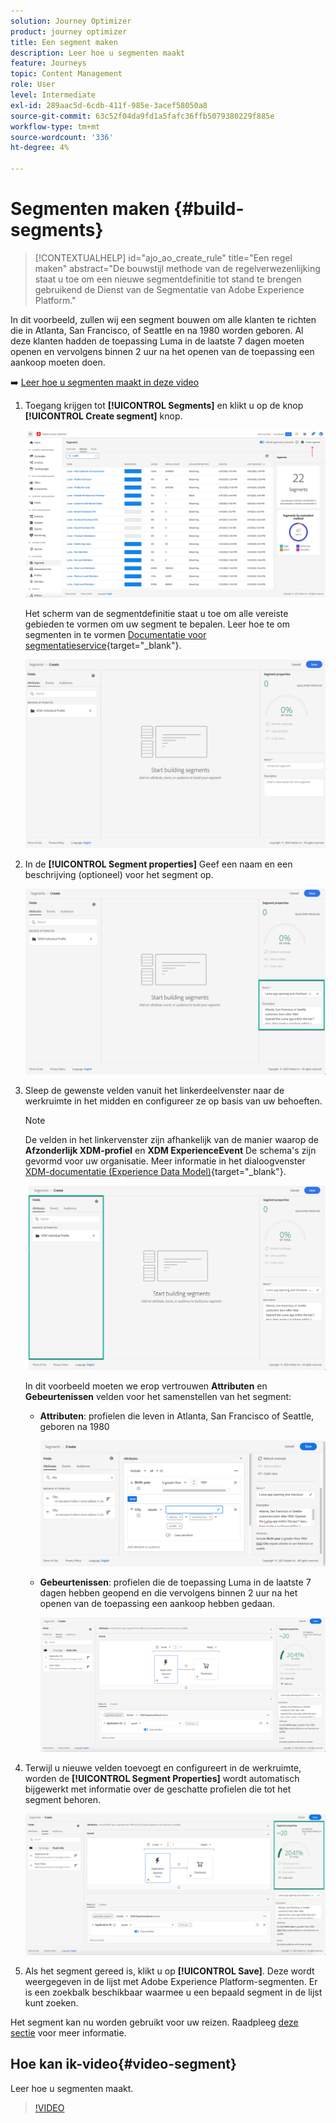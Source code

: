 ```yaml
---
solution: Journey Optimizer
product: journey optimizer
title: Een segment maken
description: Leer hoe u segmenten maakt
feature: Journeys
topic: Content Management
role: User
level: Intermediate
exl-id: 289aac5d-6cdb-411f-985e-3acef58050a8
source-git-commit: 63c52f04da9fd1a5fafc36ffb5079380229f885e
workflow-type: tm+mt
source-wordcount: '336'
ht-degree: 4%

---
```


# Segmenten maken {#build-segments}

>[!CONTEXTUALHELP]
>id="ajo_ao_create_rule"
>title="Een regel maken"
>abstract="De bouwstijl methode van de regelverwezenlijking staat u toe om een nieuwe segmentdefinitie tot stand te brengen gebruikend de Dienst van de Segmentatie van Adobe Experience Platform."

In dit voorbeeld, zullen wij een segment bouwen om alle klanten te richten die in Atlanta, San Francisco, of Seattle en na 1980 worden geboren. Al deze klanten hadden de toepassing Luma in de laatste 7 dagen moeten openen en vervolgens binnen 2 uur na het openen van de toepassing een aankoop moeten doen.

➡️ [Leer hoe u segmenten maakt in deze video](#video-segment)

1. Toegang krijgen tot **[!UICONTROL Segments]** en klikt u op de knop **[!UICONTROL Create segment]** knop.

   ![](assets/create-segment.png)

   Het scherm van de segmentdefinitie staat u toe om alle vereiste gebieden te vormen om uw segment te bepalen. Leer hoe te om segmenten in te vormen [Documentatie voor segmentatieservice](https://experienceleague.adobe.com/docs/experience-platform/segmentation/ui/overview.html){target=&quot;_blank&quot;}.

   ![](assets/segment-builder.png)

1. In de **[!UICONTROL Segment properties]** Geef een naam en een beschrijving (optioneel) voor het segment op.

   ![](assets/segment-properties.png)

1. Sleep de gewenste velden vanuit het linkerdeelvenster naar de werkruimte in het midden en configureer ze op basis van uw behoeften.

   >[!NOTE]
   >
   >De velden in het linkervenster zijn afhankelijk van de manier waarop de **Afzonderlijk XDM-profiel** en **XDM ExperienceEvent** De schema&#39;s zijn gevormd voor uw organisatie.  Meer informatie in het dialoogvenster [XDM-documentatie (Experience Data Model)](https://experienceleague.adobe.com/docs/experience-platform/xdm/home.html?lang=nl){target=&quot;_blank&quot;}.

   ![](assets/drag-fields.png)

   In dit voorbeeld moeten we erop vertrouwen **Attributen** en **Gebeurtenissen** velden voor het samenstellen van het segment:

   * **Attributen**: profielen die leven in Atlanta, San Francisco of Seattle, geboren na 1980

      ![](assets/add-attributes.png)

   * **Gebeurtenissen**: profielen die de toepassing Luma in de laatste 7 dagen hebben geopend en die vervolgens binnen 2 uur na het openen van de toepassing een aankoop hebben gedaan.

      ![](assets/add-events.png)

1. Terwijl u nieuwe velden toevoegt en configureert in de werkruimte, worden de **[!UICONTROL Segment Properties]** wordt automatisch bijgewerkt met informatie over de geschatte profielen die tot het segment behoren.

   ![](assets/segment-estimate.png)

1. Als het segment gereed is, klikt u op **[!UICONTROL Save]**. Deze wordt weergegeven in de lijst met Adobe Experience Platform-segmenten. Er is een zoekbalk beschikbaar waarmee u een bepaald segment in de lijst kunt zoeken.

Het segment kan nu worden gebruikt voor uw reizen. Raadpleeg [deze sectie](../segment/about-segments.md) voor meer informatie.

## Hoe kan ik-video{#video-segment}

Leer hoe u segmenten maakt.

>[!VIDEO](https://video.tv.adobe.com/v/334281?quality=12)
